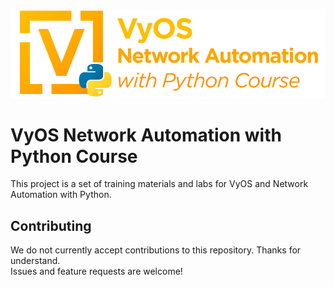 [![Logo](https://raw.githubusercontent.com/HybridNetworks/vyos-network-automation/main/res/vyos-python-horizontal.png)](https://github.com/HybridNetworks/vyos-network-automation)

# VyOS Network Automation with Python Course

This project is a set of training materials and labs for VyOS and Network Automation with Python.

## Contributing

We do not currently accept contributions to this repository. Thanks for understand.<br />
Issues and feature requests are welcome!